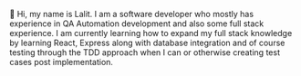 👋 Hi, my name is Lalit. I am a software developer who mostly has experience in QA Automation development and also some full stack experience. 
I am currently learning how to expand my full stack knowledge by learning React, Express along with database integration and of course testing 
through the TDD approach when I can or otherwise creating test cases post implementation.


<!---
lnaidu14/lnaidu14 is a ✨ special ✨ repository because its `README.md` (this file) appears on your GitHub profile.
You can click the Preview link to take a look at your changes.
--->
